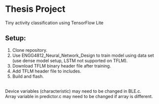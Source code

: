 # Thesis Project
Tiny activity classification using TensorFlow Lite <br />
## Setup: <br />
1. Clone repository. <br />
2. Use ENGG4812_Neural_Network_Design to train model using data set (use dense model setup, LSTM not supported on TFLM). <br />
3. Download TFLM binary header file after training. <br />
4. Add TFLM header file to includes. <br />
5. Build and flash. <br />
<br />
Device variables (characteristic) may need to be changed in BLE.c. <br />
Array variable in predictor.c may need to be changed if array is different. <br />
